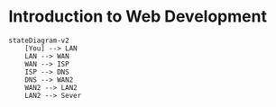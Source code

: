 # Introduction to Web Development

```mermaid
stateDiagram-v2
    [You] --> LAN
    LAN --> WAN
    WAN --> ISP
    ISP --> DNS
    DNS --> WAN2
    WAN2 --> LAN2
    LAN2 --> Sever
```

